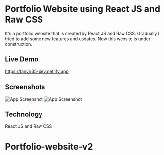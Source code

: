 # Portfolio Website using React JS and Raw CSS
It's a portfolio website that is created by React JS and Raw CSS. Gradually I tried to add some new features and updates. Now this website is under construction.

## Live Demo 
https://tanvir35-dev.netlify.app

## Screenshots

![App Screenshot](https://i.postimg.cc/WsXnDVv3/Screenshot-2023-12-23-205742.png)
![App Screenshot](https://i.postimg.cc/mZ9jhp3g/Screenshot-2023-12-23-211442.png)

## Technology
React JS and Raw CSS
# Portfolio-website-v2
